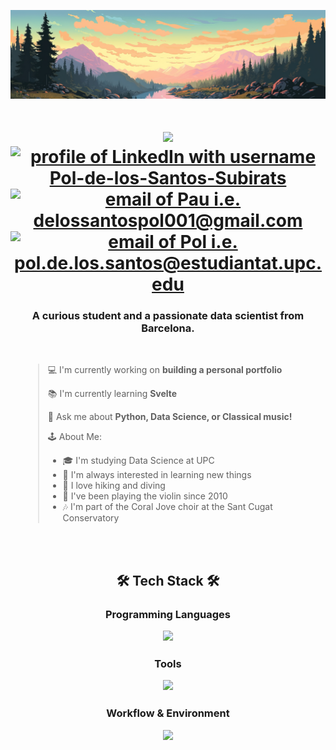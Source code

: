 
![Banner GitHub](header.jpg)

<!--- ------------------------------------------------------------------------------------------------------------------------------------------------------ -->
<!--- -- Visitor Badge + Links ----------------------------------------------------------------------------------------------------------------------------- -->
<!--- ------------------------------------------------------------------------------------------------------------------------------------------------------ -->
<div align="center">
    <h1 align="center">
        <img src="https://readme-typing-svg.demolab.com?font=Fira+Code&weight=600&size=30&duration=3600&pause=900&color=3D9CF7&center=true&vCenter=true&width=435&lines=Hi+there%2C+I'm+Pau!%F0%9F%91%8B;Welcome+to+my+GitHub!%F0%9F%9A%80" />
        <br>
        <a href="https://www.linkedin.com/in/pau-mateo-bernadó-37292830b"><img src="https://img.shields.io/badge/LinkedIn-d5d5d5?style=for-the-badge&logo=linkedin&logoColor=blue" alt="profile of LinkedIn with username Pol-de-los-Santos-Subirats" /></a>
        <a href="mailto:pau.mateo.bernado@gmail.com"><img src="https://img.shields.io/badge/Personal-d5d5d5?style=for-the-badge&logo=gmail&logoColor=red" alt="email of Pau i.e.   delossantospol001@gmail.com" /></a>
        <a href="mailto:pau.mateo.bernado@estudiantat.upc.edu"><img src="https://img.shields.io/badge/University-d5d5d5?style=for-the-badge&logo=gmail&logoColor=red" alt="email of Pol i.e.   pol.de.los.santos@estudiantat.upc.edu" /></a>
    </h1>
</div>

<h3 align="center">A curious student and a passionate data scientist from Barcelona. </h3>
<br>
<div style="padding-left: 20px;">


> 💻 I'm currently working on **building a personal portfolio**
>
> 📚 I'm currently learning **Svelte**
> 
> 💬 Ask me about **Python, Data Science, or Classical music!**
> 
> 🕹️ About Me:
> - 🎓 I'm studying Data Science at UPC  
> - 📡 I'm always interested in learning new things  
> - 🌿 I love hiking and diving  
> - 🎻 I've been playing the violin since 2010
> - 🎶 I'm part of the Coral Jove choir at the Sant Cugat Conservatory



</div>

<br><br>
<h2 align="center">🛠️ Tech Stack 🛠️</h2>
<!-- Programming Languages -->
<h3 align="center">Programming Languages</p>
<p align="center">
    <img src="https://skillicons.dev/icons?i=python,cpp,r" />
</p>

<!-- Tools -->
<h3 align="center">Tools</p>
<p align="center">
    <img src="https://skillicons.dev/icons?i=postgres,mongodb,pytorch,aws,matlab,elasticsearch,sklearn,cassandra" />
</p>

<!-- Workflow & Environment -->
<h3 align="center">Workflow & Environment</p>
<p align="center">
    <img src="https://skillicons.dev/icons?i=powershell,git,latex,bash,eclipse,vscode" />
</p>
